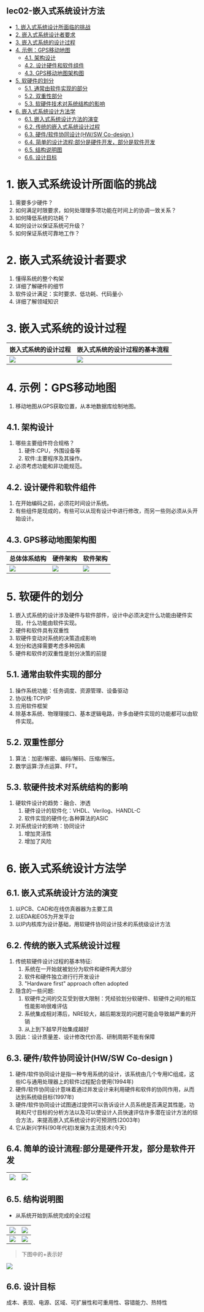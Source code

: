 lec02-嵌入式系统设计方法
---

<!-- TOC -->

- [1. 嵌入式系统设计所面临的挑战](#1-嵌入式系统设计所面临的挑战)
- [2. 嵌入式系统设计者要求](#2-嵌入式系统设计者要求)
- [3. 嵌入式系统的设计过程](#3-嵌入式系统的设计过程)
- [4. 示例：GPS移动地图](#4-示例gps移动地图)
  - [4.1. 架构设计](#41-架构设计)
  - [4.2. 设计硬件和软件组件](#42-设计硬件和软件组件)
  - [4.3. GPS移动地图架构图](#43-gps移动地图架构图)
- [5. 软硬件的划分](#5-软硬件的划分)
  - [5.1. 通常由软件实现的部分](#51-通常由软件实现的部分)
  - [5.2. 双重性部分](#52-双重性部分)
  - [5.3. 软硬件技术对系统结构的影响](#53-软硬件技术对系统结构的影响)
- [6. 嵌入式系统设计方法学](#6-嵌入式系统设计方法学)
  - [6.1. 嵌入式系统设计方法的演变](#61-嵌入式系统设计方法的演变)
  - [6.2. 传统的嵌入式系统设计过程](#62-传统的嵌入式系统设计过程)
  - [6.3. 硬件/软件协同设计(HW/SW Co-design )](#63-硬件软件协同设计hwsw-co-design-)
  - [6.4. 简单的设计流程:部分是硬件开发，部分是软件开发](#64-简单的设计流程部分是硬件开发部分是软件开发)
  - [6.5. 结构说明图](#65-结构说明图)
  - [6.6. 设计目标](#66-设计目标)

<!-- /TOC -->

# 1. 嵌入式系统设计所面临的挑战
1. 需要多少硬件？
2. 如何满足时限要求，如何处理理多项功能在时间上的协调一致关系？
3. 如何降低系统的功耗？
4. 如何设计以保证系统可升级？
5. 如何保证系统可靠地工作？

# 2. 嵌入式系统设计者要求
1. 懂得系统的整个构架
2. 详细了解硬件的细节
3. 软件设计满足：实时要求、低功耗、代码量小
4. 详细了解领域知识

# 3. 嵌入式系统的设计过程

| 嵌入式系统的设计过程 | 嵌入式系统的设计过程的基本流程 |
| -------------------- | ------------------------------ |
| ![](img/lec2/1.png)  | ![](img/lec2/2.png)            |


# 4. 示例：GPS移动地图
1. 移动地图从GPS获取位置，从本地数据库绘制地图。

## 4.1. 架构设计
1. 哪些主要组件符合规格？
   1. 硬件:CPU，外围设备等
   2. 软件:主要程序及其操作。
2. 必须考虑功能和非功能规范。

## 4.2. 设计硬件和软件组件
1. 在开始编码之前，必须花时间设计系统。
2. 有些组件是现成的，有些可以从现有设计中进行修改，而另一些则必须从头开始设计。

## 4.3. GPS移动地图架构图

| 总体体系结构        | 硬件架构            | 软件架构            |
| ------------------- | ------------------- | ------------------- |
| ![](img/lec2/4.png) | ![](img/lec2/5.png) | ![](img/lec2/6.png) |


# 5. 软硬件的划分
1. 嵌入式系统的设计涉及硬件与软件部件，设计中必须决定什么功能由硬件实现，什么功能由软件实现。
2. 硬件和软件具有双重性
3. 软硬件变动对系统的决策造成影响
4. 划分和选择需要考虑多种因素
5. 硬件和软件的双重性是划分决策的前提

## 5.1. 通常由软件实现的部分
1. 操作系统功能：任务调度、资源管理、设备驱动
2. 协议栈:TCP/IP
3. 应用软件框架
4. 除基本系统、物理理接口、基本逻辑电路，许多由硬件实现的功能都可以由软件实现。

## 5.2. 双重性部分
1. 算法：加密/解密、编码/解码、压缩/解压。
2. 数学运算:浮点运算、FFT。

## 5.3. 软硬件技术对系统结构的影响
1. 硬软件设计的趋势：融合、渗透
   1. 硬件设计的软件化：VHDL、Verilog、HANDL-C
   1. 软件实现的硬件化:各种算法的ASIC
2. 对系统设计的影响：协同设计
   1. 增加灵活性
   2. 增加了风险
   
# 6. 嵌入式系统设计方法学

## 6.1. 嵌入式系统设计方法的演变
1. 以PCB、CAD和在线仿真器器为主要工具
2. 以EDA和EOS为开发平台
3. 以IP内核库为设计基础，用软硬件协同设计技术的系统级设计方法

## 6.2. 传统的嵌入式系统设计过程
1. 传统软硬件设计过程的基本特征:
   1. 系统在一开始就被划分为软件和硬件两大部分
   2. 软件和硬件独立进行行开发设计
   3. "Hardware first" approach often adopted
2. 隐含的一些问题:
   1. 软硬件之间的交互受到很大限制：凭经验划分软硬件、软硬件之间的相互性能影响很难评估
   2. 系统集成相对滞后，NRE较大，越后期发现的问题可能会导致越严重的开销
   3. 从上到下越早开始集成越好
3. 因此：设计质量差、设计修改代价高、研制周期不能有保障

## 6.3. 硬件/软件协同设计(HW/SW Co-design )
1. 硬件/软件协同设计是指一种专用系统的设计，该系统由几个专用IC组成，这些IC与通用处理器上的软件过程配合使用(1994年)
2. 硬件/软件协同设计意味着通过并发设计来利用硬件和软件的协同作用，从而达到系统级目标(1997年)
3. 硬件/软件协同设计试图通过提供可以告诉设计人员系统是否满足其性能，功耗和尺寸目标的分析方法以及可以使设计人员快速评估许多潜在设计方法的综合方法，来提高嵌入式系统设计的可预测性(2003年)
4. 它从新兴学科(90年代初)发展为主流技术(今天)

## 6.4. 简单的设计流程:部分是硬件开发，部分是软件开发

| ![](img/lec2/7.png) | ![](img/lec2/8.png) |
| ------------------- | ------------------- |

## 6.5. 结构说明图
- 从系统开始到系统完成的全过程

| ![](img/lec2/9.png)  | ![](img/lec2/10.png) |
| -------------------- | -------------------- |
| ![](img/lec2/11.png) | ![](img/lec2/12.png) |

> 下图中的+表示好

![](img/lec2/13.png)

## 6.6. 设计目标
成本、表现、电源、区域、可扩展性和可重用性、容错能力、热特性